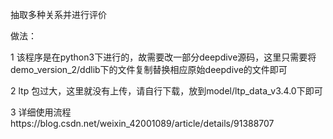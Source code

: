 抽取多种关系并进行评价

做法：

1 该程序是在python3下进行的，故需要改一部分deepdive源码，这里只需要将demo_version_2/ddlib下的文件复制替换相应原始deepdive的文件即可

2 ltp 包过大，这里就没有上传，请自行下载，放到model/ltp_data_v3.4.0下即可

3 详细使用流程https://blog.csdn.net/weixin_42001089/article/details/91388707
